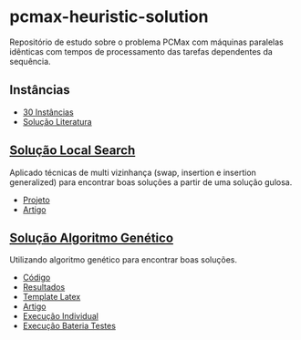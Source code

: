 # pcmax-heuristic-solution

Repositório de estudo sobre o problema PCMax com máquinas paralelas idênticas com tempos de processamento das tarefas dependentes da sequência.

## Instâncias

* [30 Instâncias](genetico/instance/)
* [Solução Literatura](genetico/solution/)

## [Solução Local Search](local_search/)

Aplicado técnicas de multi vizinhança (swap, insertion e insertion generalized) para encontrar boas soluções a partir de uma solução gulosa.

* [Projeto](local_search/)
* [Artigo](dist/1-Artigo-Local%20Search.pdf)

## [Solução Algoritmo Genético](genetico/)

Utilizando algoritmo genético para encontrar boas soluções.

* [Código](genetico/code/)
* [Resultados](genetico/results/)
* [Template Latex](https://www.overleaf.com/5332536166tbfygpjgdyzs)
* [Artigo](dist/2-Artigo-GA.pdf)
* [Execução Individual](genetico/Main.py)
* [Execução Bateria Testes](genetico/Tests.py)

